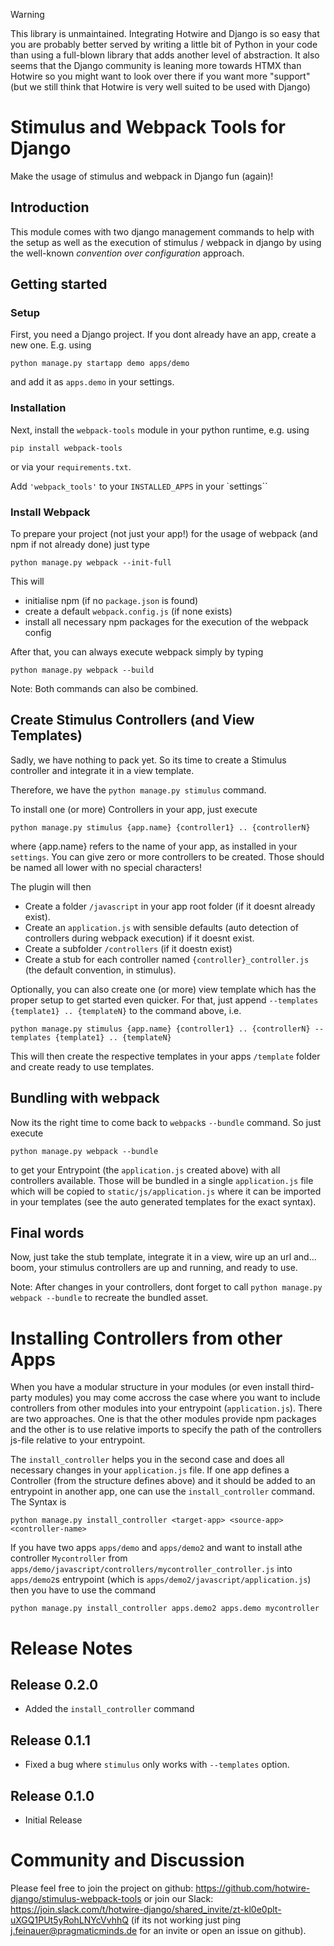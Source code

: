 > [!WARNING]  
> This library is unmaintained. Integrating Hotwire and Django is so easy
> that you are probably better served by writing a little bit of Python in your code
> than using a full-blown library that adds another level of abstraction.
> It also seems that the Django community is leaning more towards HTMX than Hotwire
> so you might want to look over there if you want more "support"
> (but we still think that Hotwire is very well suited to be used with Django)

# Stimulus and Webpack Tools for Django

Make the usage of stimulus and webpack in Django fun (again)! 

## Introduction

This module comes with two django management commands to help
with the setup as well as the execution of stimulus / webpack in django
by using the well-known _convention over configuration_ approach.

## Getting started

### Setup

First, you need a Django project. If you dont already have an app, create a new one.
E.g. using

```
python manage.py startapp demo apps/demo
```

and add it as `apps.demo` in your settings.

### Installation

Next, install the `webpack-tools` module in your python runtime, e.g. using 

```
pip install webpack-tools 
```

or via your `requirements.txt`.

Add `'webpack_tools'` to your `INSTALLED_APPS` in your `settings``

### Install Webpack

To prepare your project (not just your app!) for the usage of webpack (and npm if not already done) just type

```
python manage.py webpack --init-full
```

This will

* initialise npm (if no `package.json` is found)
* create a default `webpack.config.js` (if none exists)
* install all necessary npm packages for the execution of the webpack config

After that, you can always execute webpack simply by typing

```
python manage.py webpack --build
```

Note: Both commands can also be combined.

## Create Stimulus Controllers (and View Templates)

Sadly, we have nothing to pack yet.
So its time to create a Stimulus controller and integrate it in a view template.

Therefore, we have the `python manage.py stimulus` command.

To install one (or more) Controllers in your app, just execute

```
python manage.py stimulus {app.name} {controller1} .. {controllerN}
```

where {app.name} refers to the name of your app, as installed in your `settings`.
You can give zero or more controllers to be created. Those should be named all lower with no special characters!

The plugin will then

* Create a folder `/javascript` in your app root folder (if it doesnt already exist).
* Create an `application.js` with sensible defaults (auto detection of controllers during webpack execution) if it doesnt exist.
* Create a subfolder `/controllers` (if it doestn exist)
* Create a stub for each controller named `{controller}_controller.js` (the default convention, in stimulus).

Optionally, you can also create one (or more) view template which has the proper setup to get started even quicker.
For that, just append `--templates {template1} .. {templateN}` to the command above, i.e.

```
python manage.py stimulus {app.name} {controller1} .. {controllerN} --templates {template1} .. {templateN}
```

This will then create the respective templates in your apps `/template` folder and create ready to use templates.

## Bundling with webpack

Now its the right time to come back to `webpack`s `--bundle` command.
So just execute

```
python manage.py webpack --bundle
```

to get your Entrypoint (the `application.js` created above) with all controllers available.
Those will be bundled in a single `application.js` file which will be copied to `static/js/application.js` where it can be imported in your templates (see the auto generated templates for the exact syntax).

## Final words

Now, just take the stub template, integrate it in a view, wire up an url and... boom, your stimulus controllers are up and running, and ready to use.

Note: After changes in your controllers, dont forget to call `python manage.py webpack --bundle` to recreate the bundled asset.

# Installing Controllers from other Apps

When you have a modular structure in your modules (or even install third-party modules) you may come accross the case where you want to
include controllers from other modules into your entrypoint (`application.js`).
There are two approaches. One is that the other modules provide npm packages and the other is to use relative imports to specify the path of the controllers js-file relative to your entrypoint.

The `install_controller` helps you in the second case and does all necessary changes in your `application.js` file.
If one app defines a Controller (from the structure defines above) and it should be added to an entrypoint in another app, one can use the `install_controller` command.
The Syntax is

```
python manage.py install_controller <target-app> <source-app> <controller-name>
```

If you have two apps `apps/demo` and `apps/demo2` and want to install athe controller `Mycontroller` from `apps/demo/javascript/controllers/mycontroller_controller.js` into `apps/demo2`s entrypoint (which is `apps/demo2/javascript/application.js`) then you have to use the command

```
python manage.py install_controller apps.demo2 apps.demo mycontroller
```

# Release Notes

## Release 0.2.0

* Added the `install_controller` command

## Release 0.1.1

* Fixed a bug where `stimulus` only works with `--templates` option.

## Release 0.1.0

* Initial Release

# Community and Discussion

Please feel free to join the project on github: https://github.com/hotwire-django/stimulus-webpack-tools
or join our Slack: https://join.slack.com/t/hotwire-django/shared_invite/zt-kl0e0plt-uXGQ1PUt5yRohLNYcVvhhQ
(if its not working just ping j.feinauer@pragmaticminds.de for an invite or open an issue on github).

